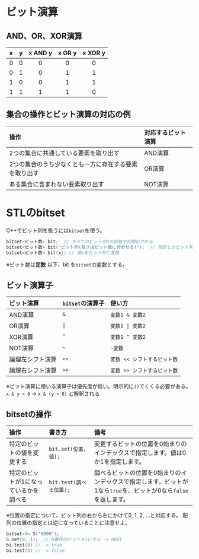 # ビット演算
## AND、OR、XOR演算
| x | y | x AND y | x OR y| x XOR y |
|:-----------:|:------------:|:------------:|:------------:|:------------:|
|0|0|0|0|0|
|0|1|0|1|1|
|1|0|0|1|1|
|1|1|1|1|0|
## 集合の操作とビット演算の対応の例
| 操作 | 対応するビット演算 | 
|:-----------|:------------|
| 2つの集合に共通している要素を取り出す       | AND演算   | 
| 2つの集合のうち少なくとも一方に存在する要素を取り出す	     | OR演算      | 
| ある集合に含まれない要素取り出す      | NOT演算      |

# STLのbitset
C++でビット列を扱うには`bitset`を使う。
```cpp
bitset<ビット数> bit;  // すべてのビットが0の状態で初期化される
bitset<ビット数> bit("ビット列(長さはビット数に合わせる)");  // 指定したビット列で初期化される
bitset<ビット数> bit(x); // 値xをビット列に変換
```
※ビット数は**定数**
以下、bit を`bitset`の変数とする。

## ビット演算子
| ビット演算 | `bitset`の演算子 | 使い方 | 
|:-----------|:------------|:------------|
| AND演算      | `&`   | `変数1 & 変数2` |
| OR演算	     |  `\|` | `変数1 \| 変数2` |
| XOR演算      |   `^` | `変数1 ^ 変数2` |
| NOT演算      |   `~` | `~変数` |
| 論理左シフト演算      |   `<<` | `変数 << シフトするビット数` |
| 論理右シフト演算      |   `>>` | `変数 >> シフトするビット数` |

※ビット演算に用いる演算子は優先度が低い。明示的に`()`でくくる必要がある。
`x & y > 0` -> `x & (y > 0)` と解釈される

## bitsetの操作
| 操作 | 書き方 | 備考 | 
|:-----------|:------------|:------------|
| 特定のビットの値を変更する     | `bit.set(位置, 値);`   | 変更するビットの位置を0始まりのインデックスで指定します。値は0か1を指定します。 |
| 特定のビットが1になっているかを調べる	     |  `bit.test(調べる位置);` | 調べるビットの位置を0始まりのインデックスで指定します。ビットが1なら`true`を、ビットが0なら`false`を返します。|
※位置の指定について、ビット列の右から左にかけて0, 1, 2, ...と対応する。 配列の位置の指定とは逆になっていることに注意せよ。

```cpp
bitset<4> S("0000");
S.set(0, 1);  // 0番目のビットを1にする -> 0001
bi.test(0) // -> true
bi.test(3) // -> false
```



